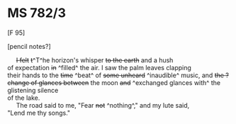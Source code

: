 # MS 782/3

[F 95]

[pencil notes?]

&nbsp;&nbsp;&nbsp;&nbsp;&nbsp;~~I felt~~ ~~t~~^T^he horizon's whisper ~~to the earth~~ and a hush \
of expectation ~~in~~ ^filled^ the air. I saw the palm leaves clapping \
their hands to the ~~time~~ ^beat^ of ~~some unheard~~ ^inaudible^ music, and ~~the ?~~ \
~~change of glances between~~ the moon ~~and~~ ^exchanged glances with^ the glistening silence \
of the lake. \
&nbsp;&nbsp;&nbsp;&nbsp;&nbsp;The road said to me, "Fear ~~not~~ ^nothing^,"  and my lute said, \
"Lend me thy songs."
